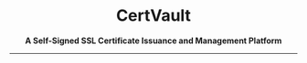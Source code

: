<h1 align="center">CertVault</h1>
<p align="center">
    <b>A Self-Signed SSL Certificate Issuance and Management Platform</b>
</p>

---
